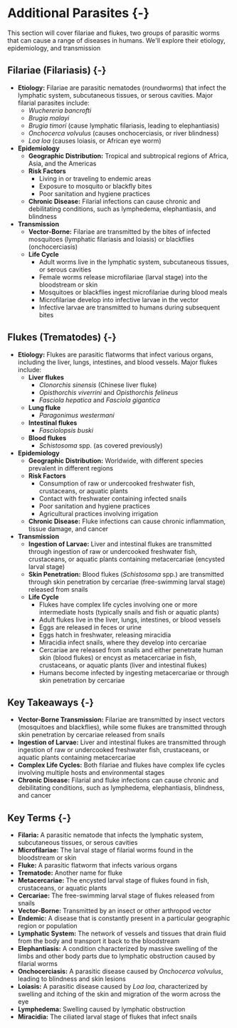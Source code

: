 # Additional Parasites {-}

This section will cover filariae and flukes, two groups of parasitic worms that can cause a range of diseases in humans. We'll explore their etiology, epidemiology, and transmission

##  **Filariae (Filariasis)** {-}

*   **Etiology:** Filariae are parasitic nematodes (roundworms) that infect the lymphatic system, subcutaneous tissues, or serous cavities. Major filarial parasites include:
    *   *Wuchereria bancrofti*
    *   *Brugia malayi*
    *   *Brugia timori* (cause lymphatic filariasis, leading to elephantiasis)
    *   *Onchocerca volvulus* (causes onchocerciasis, or river blindness)
    *   *Loa loa* (causes loiasis, or African eye worm)
*   **Epidemiology**
    *   **Geographic Distribution:** Tropical and subtropical regions of Africa, Asia, and the Americas
    *   **Risk Factors**
        *   Living in or traveling to endemic areas
        *   Exposure to mosquito or blackfly bites
        *   Poor sanitation and hygiene practices
    *   **Chronic Disease:** Filarial infections can cause chronic and debilitating conditions, such as lymphedema, elephantiasis, and blindness
*   **Transmission**
    *   **Vector-Borne:** Filariae are transmitted by the bites of infected mosquitoes (lymphatic filariasis and loiasis) or blackflies (onchocerciasis)
    *   **Life Cycle**
        *   Adult worms live in the lymphatic system, subcutaneous tissues, or serous cavities
        *   Female worms release microfilariae (larval stage) into the bloodstream or skin
        *   Mosquitoes or blackflies ingest microfilariae during blood meals
        *   Microfilariae develop into infective larvae in the vector
        *   Infective larvae are transmitted to humans during subsequent bites

##  **Flukes (Trematodes)** {-}

*   **Etiology:** Flukes are parasitic flatworms that infect various organs, including the liver, lungs, intestines, and blood vessels. Major flukes include:
    *   **Liver flukes**
        *   *Clonorchis sinensis* (Chinese liver fluke)
        *   *Opisthorchis viverrini* and *Opisthorchis felineus*
        *   *Fasciola hepatica* and *Fasciola gigantica*
    *   **Lung fluke**
        *   *Paragonimus westermani*
    *   **Intestinal flukes**
        *   *Fasciolopsis buski*
    *   **Blood flukes**
        *   *Schistosoma* spp. (as covered previously)
*   **Epidemiology**
    *   **Geographic Distribution:** Worldwide, with different species prevalent in different regions
    *   **Risk Factors**
        *   Consumption of raw or undercooked freshwater fish, crustaceans, or aquatic plants
        *   Contact with freshwater containing infected snails
        *   Poor sanitation and hygiene practices
        *   Agricultural practices involving irrigation
    *   **Chronic Disease:** Fluke infections can cause chronic inflammation, tissue damage, and cancer
*   **Transmission**
    *   **Ingestion of Larvae:** Liver and intestinal flukes are transmitted through ingestion of raw or undercooked freshwater fish, crustaceans, or aquatic plants containing metacercariae (encysted larval stage)
    *   **Skin Penetration:** Blood flukes (*Schistosoma* spp.) are transmitted through skin penetration by cercariae (free-swimming larval stage) released from snails
    *   **Life Cycle**
        *   Flukes have complex life cycles involving one or more intermediate hosts (typically snails and fish or aquatic plants)
        *   Adult flukes live in the liver, lungs, intestines, or blood vessels
        *   Eggs are released in feces or urine
        *   Eggs hatch in freshwater, releasing miracidia
        *   Miracidia infect snails, where they develop into cercariae
        *   Cercariae are released from snails and either penetrate human skin (blood flukes) or encyst as metacercariae in fish, crustaceans, or aquatic plants (liver and intestinal flukes)
        *   Humans become infected by ingesting metacercariae or through skin penetration by cercariae

##  **Key Takeaways** {-}

*   **Vector-Borne Transmission:** Filariae are transmitted by insect vectors (mosquitoes and blackflies), while some flukes are transmitted through skin penetration by cercariae released from snails
*   **Ingestion of Larvae:** Liver and intestinal flukes are transmitted through ingestion of raw or undercooked freshwater fish, crustaceans, or aquatic plants containing metacercariae
*   **Complex Life Cycles:** Both filariae and flukes have complex life cycles involving multiple hosts and environmental stages
*   **Chronic Disease:** Filarial and fluke infections can cause chronic and debilitating conditions, such as lymphedema, elephantiasis, blindness, and cancer

##  **Key Terms** {-}

*   **Filaria:** A parasitic nematode that infects the lymphatic system, subcutaneous tissues, or serous cavities
*   **Microfilariae:** The larval stage of filarial worms found in the bloodstream or skin
*   **Fluke:** A parasitic flatworm that infects various organs
*   **Trematode:** Another name for fluke
*   **Metacercariae:** The encysted larval stage of flukes found in fish, crustaceans, or aquatic plants
*   **Cercariae:** The free-swimming larval stage of flukes released from snails
*   **Vector-Borne:** Transmitted by an insect or other arthropod vector
*   **Endemic:** A disease that is constantly present in a particular geographic region or population
*   **Lymphatic System:** The network of vessels and tissues that drain fluid from the body and transport it back to the bloodstream
*   **Elephantiasis:** A condition characterized by massive swelling of the limbs and other body parts due to lymphatic obstruction caused by filarial worms
*   **Onchocerciasis:** A parasitic disease caused by *Onchocerca volvulus*, leading to blindness and skin lesions
*   **Loiasis:** A parasitic disease caused by *Loa loa*, characterized by swelling and itching of the skin and migration of the worm across the eye
*   **Lymphedema:** Swelling caused by lymphatic obstruction
*   **Miracidia:** The ciliated larval stage of flukes that infect snails
